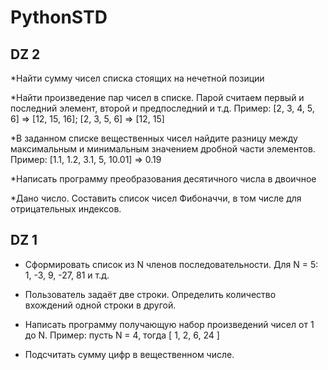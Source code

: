 # PythonSTD
## DZ 2

*Найти сумму чисел списка стоящих на нечетной позиции

*Найти произведение пар чисел в списке. Парой считаем первый и последний элемент, второй и предпоследний и т.д. Пример: [2, 3, 4, 5, 6] => [12, 15, 16]; [2, 3, 5, 6] => [12, 15] 

*В заданном списке вещественных чисел найдите разницу между максимальным и минимальным значением дробной части элементов. Пример: [1.1, 1.2, 3.1, 5, 10.01] => 0.19

*Написать программу преобразования десятичного числа в двоичное

*Дано число. Составить список чисел Фибоначчи, в том числе для отрицательных индексов.


## DZ 1

* Сформировать список из  N членов последовательности.
 Для N = 5: 1, -3, 9, -27, 81 и т.д.


* Пользователь задаёт две строки. Определить количество вхождений одной строки в другой.

* Написать программу получающую набор произведений чисел от 1 до N.
Пример: пусть N = 4, тогда
 [ 1, 2, 6, 24 ]

* Подсчитать сумму цифр в вещественном числе.
